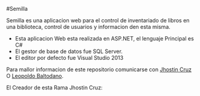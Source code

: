 #Semilla

Semilla es una aplicacion web para el control de inventariado de libros en una biblioteca, control de usuarios y informacion den esta misma.

* Esta aplicacion Web esta realizada en ASP.NET, el lenguaje Principal es C#
* El gestor de base de datos fue SQL Server.
* El editor por defecto fue Visual Studio 2013

Para mallor informacion de este repositorio comunicarse con [Jhostin Cruz](https://www.facebook.com/jhostin.cruz.1481) O [Leopoldo Baltodano](https://www.instagram.com/deathdoll_cosplay/tagged/).


El Creador de esta Rama Jhostin Cruz:




